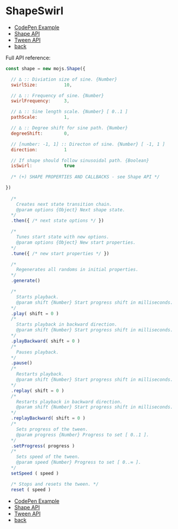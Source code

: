 # ShapeSwirl

- [CodePen Example](http://codepen.io/sol0mka/pen/pbebwQ?editors=0010)
- [Shape API](./shape.md)
- [Tween API](./tweens/tween.md)
- [back](./index.md)

Full API reference:

```javascript
const shape = new mojs.Shape({

  // ∆ :: Diviation size of sine. {Number}
  swirlSize:          10,

  // ∆ :: Frequency of sine. {Number}
  swirlFrequency:     3,

  // ∆ :: Sine length scale. {Number} [ 0..1 ]
  pathScale:          1,

  // ∆ :: Degree shift for sine path. {Number}
  degreeShift:        0,

  // [number: -1, 1] :: Directon of sine. {Number} [ -1, 1 ]
  direction:          1

  // If shape should follow sinusoidal path. {Boolean}
  isSwirl:            true
  
  /* (+) SHAPE PROPERTIES AND CALLBACKS - see Shape API */

})
  
  /*
    Creates next state transition chain.
    @param options {Object} Next shape state.
  */
  .then({ /* next state options */ })

  /*
    Tunes start state with new options.
    @param options {Object} New start properties.
  */
  .tune({ /* new start properties */ })

  /*
    Regenerates all randoms in initial properties.
  */
  .generate()

  /*
    Starts playback.
    @param shift {Number} Start progress shift in milliseconds.
  */
  .play( shift = 0 )
  /*
    Starts playback in backward direction.
    @param shift {Number} Start progress shift in milliseconds.
  */
  .playBackward( shift = 0 )
  /*
    Pauses playback.
  */
  .pause()
  /*
    Restarts playback.
    @param shift {Number} Start progress shift in milliseconds.
  */
  .replay( shift = 0 )
  /*
    Restarts playback in backward direction.
    @param shift {Number} Start progress shift in milliseconds.
  */
  .replayBackward( shift = 0 )
  /*
    Sets progress of the tween.
    @param progress {Number} Progress to set [ 0..1 ].
  */
  .setProgress( progress )
  /*
    Sets speed of the tween.
    @param speed {Number} Progress to set [ 0..∞ ].
  */
  setSpeed ( speed )

  /* Stops and resets the tween. */
  reset ( speed )

```

- [CodePen Example](http://codepen.io/sol0mka/pen/pbebwQ?editors=0010)
- [Shape API](./shape.md)
- [Tween API](./tweens/tween.md)
- [back](./index.md)